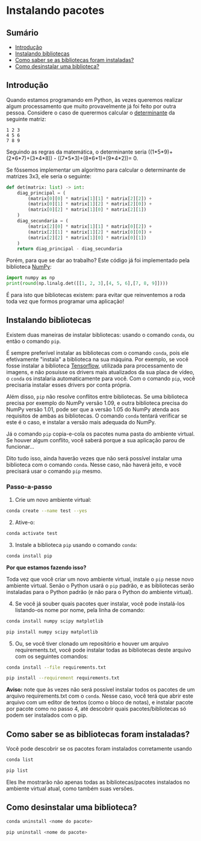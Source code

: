 # Instalando pacotes

## Sumário

* [Introdução](#introdução)
* [Instalando bibliotecas](#instalando-bibliotecas)
* [Como saber se as bibliotecas foram instaladas?](#como-saber-se-as-bibliotecas-foram-instaladas)
* [Como desinstalar uma biblioteca?](#como-desinstalar-uma-biblioteca)

## Introdução

Quando estamos programando em Python, às vezes queremos realizar algum processamento que muito 
provavelmente já foi feito por outra pessoa.
Considere o caso de querermos calcular o 
[determinante](https://brasilescola.uol.com.br/matematica/determinantes-1.htm) da seguinte matriz:

```
1 2 3
4 5 6
7 8 9
```

Seguindo as regras da matemática, o determinante seria 
((1\*5\*9)+(2\*6\*7)+(3\*4\*8)) - ((7\*5\*3)+(8\*6\*1)+(9\*4\*2))= 0.

Se fôssemos implementar um algoritmo para calcular o determinante de matrizes 3x3, ele seria o seguinte:

```python
def det(matrix: list) -> int:
	diag_principal = (
		(matrix[0][0] * matrix[1][1] * matrix[2][2]) + 
		(matrix[0][1] * matrix[1][2] * matrix[2][0]) + 
		(matrix[0][2] * matrix[1][0] * matrix[2][1])
	)
	diag_secundaria = (
		(matrix[2][0] * matrix[1][1] * matrix[0][2]) + 
		(matrix[2][1] * matrix[1][2] * matrix[0][0]) + 
		(matrix[2][2] * matrix[1][0] * matrix[0][1])
	)
	return diag_principal - diag_secundaria
```

Porém, para que se dar ao trabalho? Este código já foi implementado pela biblioteca 
[NumPy](https://numpy.org/doc/stable/reference/generated/numpy.linalg.det.html):

```python
import numpy as np
print(round(np.linalg.det([[1, 2, 3],[4, 5, 6],[7, 8, 9]])))
```

É para isto que bibliotecas existem: para evitar que reinventemos a roda toda vez que formos 
programar uma aplicação!

## Instalando bibliotecas

Existem duas maneiras de instalar bibliotecas: usando o comando `conda`, ou então o comando 
`pip`.

É sempre preferível instalar as bibliotecas com o comando `conda`, pois ele efetivamente 
"instala" a biblioteca na sua máquina. Por exemplo, se você fosse instalar a biblioteca 
[Tensorflow](https://www.tensorflow.org/?hl=pt-br), utilizada para processamento de imagens, 
e não posuísse os drivers mais atualizados  da sua placa de vídeo, o `conda` os instalaria 
automaticamente para você. Com o comando `pip`,  você precisaria instalar esses drivers por 
conta própria.

Além disso, `pip` não resolve conflitos entre bibliotecas. Se uma biblioteca precisa por 
exemplo do NumPy versão 1.09, e outra biblioteca precisa do NumPy versão 1.01, pode ser que a 
versão 1.05 do NumPy atenda aos requisitos de ambas as bibliotecas. O comando `conda` tentará 
verificar se este é o caso, e instalar a versão mais adequada do NumPy.

Já o comando `pip` copia-e-cola os pacotes numa pasta do ambiente virtual. Se houver algum 
conflito, você saberá porque a sua aplicação parou de funcionar...

Dito tudo isso, ainda haverão vezes que não será possível instalar uma biblioteca com o comando `conda`.
Nesse caso, não haverá jeito, e você precisará usar o comando `pip` mesmo.

### Passo-a-passo

1. Crie um novo ambiente virtual:

```bash
conda create --name test --yes
```

2. Ative-o:

```bash
conda activate test
```

3. Instale a biblioteca `pip` usando o comando `conda`:

```bash
conda install pip
```

**Por que estamos fazendo isso?** 

Toda vez que você criar um novo ambiente virtual, instale o `pip` nesse novo ambiente virtual. Senão
o Python usará o `pip` padrão, e as bibliotecas serão instaladas para o Python padrão (e não para
o Python do ambiente virtual).

4. Se você já souber quais pacotes quer instalar, você pode instalá-los listando-os nome por nome, pela
	linha de comando:

```bash
conda install numpy scipy matplotlib
```

```bash
pip install numpy scipy matplotlib
```


5. Ou, se você tiver clonado um repositório e houver um arquivo requirements.txt, você pode instalar todas
as bibliotecas deste arquivo com os seguintes comandos:

```bash
conda install --file requirements.txt
```

```bash
pip install --requirement requirements.txt
```

**Aviso:** note que às vezes não será possível instalar todos os pacotes de um arquivo requirements.txt com o 
`conda`. Nesse caso, você terá que abrir este arquivo com um editor de textos (como o bloco de notas), e instalar
pacote por pacote como no passo 4, até descobrir quais pacotes/bibliotecas só podem ser instalados com o pip.

## Como saber se as bibliotecas foram instaladas?

Você pode descobrir se os pacotes foram instalados corretamente usando

```bash
conda list
```

```bash
pip list
```

Eles lhe mostrarão não apenas todas as bibliotecas/pacotes instalados no ambiente virtual atual, como também suas versões.

## Como desinstalar uma biblioteca?

```bash
conda uninstall <nome do pacote>
```

```bash
pip uninstall <nome do pacote>
```
